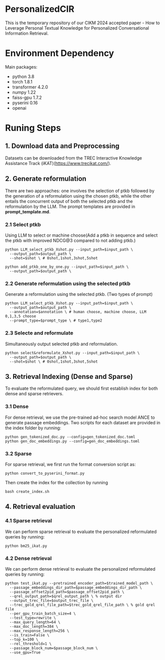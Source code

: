 # PersonalizedCIR
This is the temporary repository of our CIKM 2024 accepted paper - How to Leverage Personal Textual Knowledge for Personalized Conversational Information Retrieval.

# Environment Dependency

Main packages:
- python 3.8
- torch 1.8.1
- transformer 4.2.0
- numpy 1.22
- faiss-gpu 1.7.2
- pyserini 0.16
- openai

# Runing Steps

## 1. Download data and Preprocessing

Datasets can be downloaded from the TREC Interactive Knowledge Assistance Track (iKAT)(https://www.trecikat.com/).

## 2. Generate reformulation
There are two approaches: one involves the selection of ptkb followed by the generation of a reformulation using the chosen ptkb, while the other entails the concurrent output of both the selected ptkb and the reformulation by the LLM. The prompt templates are provided in **prompt_template.md**.

### 2.1 Select ptkb
Using LLM to select or machine choose(Add a ptkb in sequence and select the ptkb with improved NDCG@3 compared to not adding ptkb.)

    python LLM_select_ptkb_Xshot.py --input_path=$input_path \ 
      --output_path=$output_path \ 
      --shot=$shot \ # 0shot,1shot,3shot,5shot
      
    python add_ptkb_one_by_one.py --input_path=$input_path \ 
      --output_path=$output_path \ 

### 2.2 Generate reformulation using the selected ptkb
Generate a reformulation using the selected ptkb. (Two types of prompt)

    python LLM_select_ptkb_Xshot.py --input_path=$input_path \ 
      --output_path=$output_path \ 
      --annotation=$annotation \ # human choose, machine choose, LLM 0,1,3,5 choose
      --prompt_type=$prompt_type \ # type1,type2
      
### 2.3 Selecte and reformulate
Simultaneously output selected ptkb and reformulation.

    python select&reformulate_Xshot.py --input_path=$input_path \ 
      --output_path=$output_path \ 
      --shot=$shot \ # 0shot,1shot,3shot,5shot

## 3. Retrieval Indexing (Dense and Sparse)

To evaluate the reformulated query, we should first establish index for both dense and sparse retrievers.

### 3.1 Dense
For dense retrieval, we use the pre-trained ad-hoc search model ANCE to generate passage embeddings. Two scripts for each dataset are provided in the index folder by running:

    python gen_tokenized_doc.py --config=gen_tokenized_doc.toml
    python gen_doc_embeddings.py --config=gen_doc_embeddings.toml

### 3.2 Sparse

For sparse retrieval, we first run the format conversion script as:

    python convert_to_pyserini_format.py
    
Then create the index for the collection by running

    bash create_index.sh

## 4. Retrieval evaluation

### 4.1 Sparse retrieval
We can perform sparse retrieval to evaluate the personalized reformulated queries by running:

    python bm25_ikat.py
    
### 4.2 Dense retrieval
We can perform dense retrieval to evaluate the personalized reformulated queries by running:

    python test_ikat.py --pretrained_encoder_path=$trained_model_path \ 
      --passage_embeddings_dir_path=$passage_embeddings_dir_path \ 
      --passage_offset2pid_path=$passage_offset2pid_path \
      --qrel_output_path=$qrel_output_path \ % output dir
      --output_trec_file=$output_trec_file \
      --trec_gold_qrel_file_path=$trec_gold_qrel_file_path \ % gold qrel file
      --per_gpu_train_batch_size=4 \ 
      --test_type=rewrite \ 
      --max_query_length=64 \
      --max_doc_length=384 \ 
      --max_response_length=256 \
      --is_train=False \
      --top_k=100 \
      --rel_threshold=1 \ 
      --passage_block_num=$passage_block_num \
      --use_gpu=True
